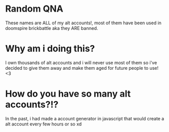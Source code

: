# Random QNA

These names are ALL of my alt accounts!, most of them have been used in doomspire brickbattle aka they ARE banned.

# Why am i doing this?

I own thousands of alt accounts and i will never use most of them so i've decided to give them away and make them aged for future people to use! <3

# How do you have so many alt accounts?!?

In the past, i had made a account generator in javascript that would create a alt account every few hours or so xd
